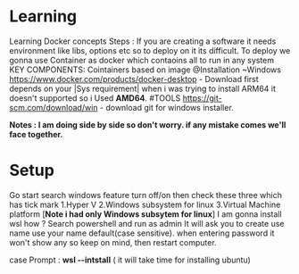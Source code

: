 # Learning
Learning Docker concepts
Steps :
If you are creating a software it needs environment like libs, options etc so to deploy on it its difficult.
To deploy we gonna use Container as docker which contaoins all to run in any system
KEY COMPONENTS:
Cointainers based on image
@Installation
~Windows
https://www.docker.com/products/docker-desktop - Download first depends on your |Sys requirement| when i was trying to install ARM64 it doesn't supported so i Used **AMD64**.
#TOOLS
https://git-scm.com/download/win   - download git for windows installer.

**Notes : I am doing side by side so don't worry. if any mistake comes we'll face together.**
# Setup
Go start search windows feature turn off/on then check these three which has tick mark
1.Hyper V
2.Windows subsystem for linux
3.Virtual Machine platform
[**Note i had only Windows subsytem for linux**]
I am gonna install wsl how ? 
Search powershell and run as admin 
It will ask you to create use name use your name default(case sensitive).
when entering password it won't show any so keep on mind, then restart computer.

case Prompt :  **wsl --intstall** ( it will take time for installing ubuntu)

